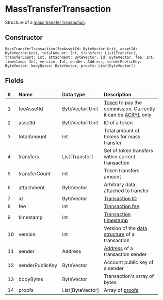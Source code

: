 # MassTransferTransaction

Structure of a [mass transfer transaction](/blockchain/transaction-type/mass-transfer-transaction.md).

## Constructor

``` ride
MassTransferTransaction(feeAssetId: ByteVector|Unit, assetId: ByteVector|Unit, totalAmount: Int, transfers: List[Transfer], transferCount: Int, attachment: ByteVector, id: ByteVector, fee: Int, timestamp: Int, version: Int, sender: Address, senderPublicKey: ByteVector, bodyBytes: ByteVector, proofs: List[ByteVector])
```

## Fields

| # | Name | Data type | Description |
| :--- | :--- | :--- | :--- |
| 1 | feeAssetId | ByteVector&#124;Unit | [Token](/blockchain/token.md) to pay the commission. Currently it can be [ACRYL](/blockchain/token/acryl.md) only |
| 2 | assetId | ByteVector&#124;Unit | ID of a token |
| 3 | totalAmount | Int | Total amount of tokens for mass transfer |
| 4 | transfers | List[Transfer] | Set of token transfers within current transaction |
| 5 | transferCount | Int | Token transfers amount |
| 6 | attachment | ByteVector | Arbitrary data attached to transfer |
| 7 | id | ByteVector | [Transaction ID](/blockchain/transaction/transaction-id.md) |
| 8 | fee | Int | [Transaction fee](/blockchain/transaction-fee.md) |
| 9 | timestamp | Int | [Transaction timestamp](/blockchain/transaction/transaction-timestamp.md) |
| 10 | version | Int | Version of the [data structure](/blockchain/binary-format/transaction-binary-format.md) of a transaction |
| 11 | sender | Address | [Address](/blockchain/address.md) of a transaction sender |
| 12 | senderPublicKey | ByteVector | Account public key of a sender |
| 13 | bodyBytes | ByteVector | Transaction's array of bytes |
| 14 | proofs | List[ByteVector] | Array of [proofs](/blockchain/transaction-proof.md) |
